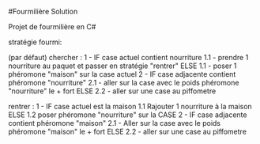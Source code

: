 #Fourmilière Solution

Projet de fourmilière en C#


stratégie fourmi:

(par défaut) chercher :
1 - IF case actuel contient nourriture
    1.1 - prendre 1 nourriture au paquet et passer en stratégie "rentrer"
    ELSE
    1.1 - poser 1 phéromone "maison" sur la case actuel
2 - IF case adjacente contient phéromone "nourriture"
    2.1 - aller sur la case avec le poids phéromone "nourriture" le + fort
    ELSE
    2.2 - aller sur une case au piffometre

rentrer :
1 - IF case actuel est la maison
    1.1 Rajouter 1 nourriture à la maison
    ELSE
    1.2 poser phéromone "nourriture" sur la CASE
2 - IF case adjacente contient phéromone "maison"
    2.1 - Aller sur la case avec le poids phéromone "maison" le + fort
    ELSE
    2.2 - aller sur une case au piffometre
